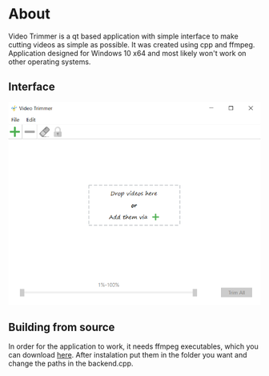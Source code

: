 # About

Video Trimmer is a qt based application with simple interface to make cutting videos as simple as possible. It was created using cpp and ffmpeg. Application designed for Windows 10 x64 and most likely won't work on other operating systems.

## Interface

![Interface](https://github.com/IvanNugiban/VideoTrimmer/blob/master/doc/screenshot.png)

## Building from source

In order for the application to work, it needs ffmpeg executables, which you can download [here](https://github.com/BtbN/FFmpeg-Builds). After instalation put them in the folder you want and change the paths in the backend.cpp.